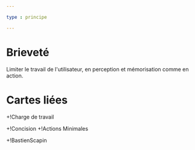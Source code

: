 ```yaml
---

type : principe

---
```


# Brieveté

Limiter le travail de l'utilisateur, en perception et mémorisation comme en action.



# Cartes liées

+!Charge de travail

+!Concision
+!Actions Minimales

+!BastienScapin
